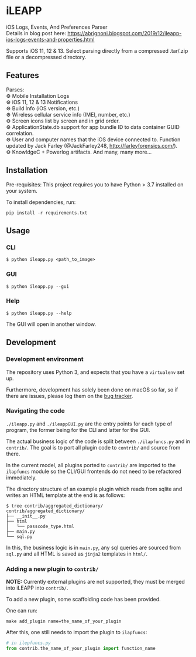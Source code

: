 # iLEAPP
iOS Logs, Events, And Preferences Parser  
Details in blog post here: https://abrignoni.blogspot.com/2019/12/ileapp-ios-logs-events-and-properties.html

Supports iOS 11, 12 & 13.
Select parsing directly from a compressed .tar/.zip file or a decompressed directory.

## Features

Parses:  
⚙️ Mobile Installation Logs  
⚙️ iOS 11, 12 & 13 Notifications  
⚙️ Build Info (iOS version, etc.)  
⚙️ Wireless cellular service info (IMEI, number, etc.)  
⚙️ Screen icons list by screen and in grid order.  
⚙️ ApplicationState.db support for app bundle ID to data container GUID correlation.   
⚙️ User and computer names that the iOS device connected to. Function updated by Jack Farley (@JackFarley248, http://farleyforensics.com/).  
⚙️ KnowldgeC + Powerlog artifacts.
And many, many more...


## Installation

Pre-requisites:
This project requires you to have Python > 3.7 installed on your system.

To install dependencies, run:

```
pip install -r requirements.txt
```

## Usage

### CLI

```
$ python ileapp.py <path_to_image>
```

### GUI

```
$ python ileapp.py --gui
```

### Help

```
$ python ileapp.py --help
```


The GUI will open in another window.


## Development

### Development environment

The repository uses Python 3, and expects that you have a `virtualenv` set up.

Furthermore, development has solely been done on macOS so far, so if there are
issues, please log them on the [bug
tracker](https://github.com/abrignoni/iLEAPP/issues).

### Navigating the code

`./ileapp.py` and `./ileappGUI.py` are the entry points for each type of program,
the former being for the CLI and latter for the GUI.

The actual business logic of the code is split between `./ilapfuncs.py` and in
`contrib/`. The goal is to port all plugin code to `contrib/` and source from
there.

In the current model, all plugins ported to `contrib/` are imported to
the `ilapfuncs` module so the CLI/GUI frontends do not need to be refactored
immediately.

The directory structure of an example plugin which reads from sqlite and writes
an HTML template at the end is as follows:

```
$ tree contrib/aggregated_dictionary/
contrib/aggregated_dictionary/
├── __init__.py
├── html
│   └── passcode_type.html
├── main.py
└── sql.py
```

In this, the business logic is in `main.py`, any sql queries are sourced from
`sql.py` and all HTML is saved as `jinja2` templates in `html/`.

### Adding a new plugin to `contrib/`

**NOTE:** Currently external plugins are not supported, they must be merged into iLEAPP
into `contrib/`.

To add a new plugin, some scaffolding code has been provided. 

One can run:

```
make add_plugin name=the_name_of_your_plugin
```

After this, one still needs to import the plugin to `ilapfuncs`:

```python
# in ilepfuncs.py
from contrib.the_name_of_your_plugin import function_name
```

